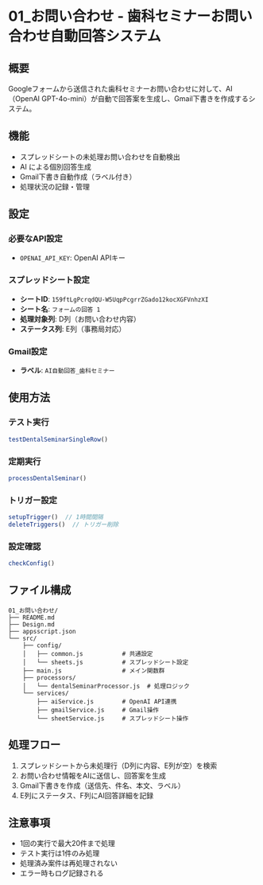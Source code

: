 # 01_お問い合わせ - 歯科セミナーお問い合わせ自動回答システム

## 概要
Googleフォームから送信された歯科セミナーお問い合わせに対して、AI（OpenAI GPT-4o-mini）が自動で回答案を生成し、Gmail下書きを作成するシステム。

## 機能
- スプレッドシートの未処理お問い合わせを自動検出
- AI による個別回答生成
- Gmail下書き自動作成（ラベル付き）
- 処理状況の記録・管理

## 設定
### 必要なAPI設定
- `OPENAI_API_KEY`: OpenAI APIキー

### スプレッドシート設定
- **シートID**: `159ftLgPcrqdQU-W5UqpPcgrrZGado12kocXGFVnhzXI`
- **シート名**: `フォームの回答 1`
- **処理対象列**: D列（お問い合わせ内容）
- **ステータス列**: E列（事務局対応）

### Gmail設定
- **ラベル**: `AI自動回答_歯科セミナー`

## 使用方法
### テスト実行
```javascript
testDentalSeminarSingleRow()
```

### 定期実行
```javascript
processDentalSeminar()
```

### トリガー設定
```javascript
setupTrigger()  // 1時間間隔
deleteTriggers()  // トリガー削除
```

### 設定確認
```javascript
checkConfig()
```

## ファイル構成
```
01_お問い合わせ/
├── README.md
├── Design.md
├── appsscript.json
└── src/
    ├── config/
    │   ├── common.js           # 共通設定
    │   └── sheets.js           # スプレッドシート設定
    ├── main.js                 # メイン関数群
    ├── processors/
    │   └── dentalSeminarProcessor.js  # 処理ロジック
    └── services/
        ├── aiService.js        # OpenAI API連携
        ├── gmailService.js     # Gmail操作
        └── sheetService.js     # スプレッドシート操作
```

## 処理フロー
1. スプレッドシートから未処理行（D列に内容、E列が空）を検索
2. お問い合わせ情報をAIに送信し、回答案を生成
3. Gmail下書きを作成（送信先、件名、本文、ラベル）
4. E列にステータス、F列にAI回答詳細を記録

## 注意事項
- 1回の実行で最大20件まで処理
- テスト実行は1件のみ処理
- 処理済み案件は再処理されない
- エラー時もログ記録される